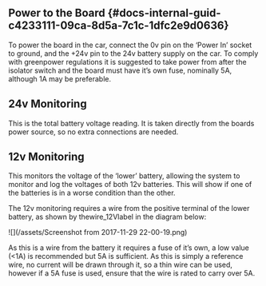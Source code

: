 ## Power to the Board {#docs-internal-guid-c4233111-09ca-8d5a-7c1c-1dfc2e9d0636}

To power the board in the car, connect the 0v pin on the ‘Power In’ socket to ground, and the +24v pin to the 24v battery supply on the car. To comply with greenpower regulations it is suggested to take power from after the isolator switch and the board must have it’s own fuse, nominally 5A, although 1A may be preferable.

## 24v Monitoring

This is the total battery voltage reading. It is taken directly from the boards power source, so no extra connections are needed.

## 12v Monitoring

This monitors the voltage of the ‘lower’ battery, allowing the system to monitor and log the voltages of both 12v batteries. This will show if one of the batteries is in a worse condition than the other.

The 12v monitoring requires a wire from the positive terminal of the lower battery, as shown by thewire\_12Vlabel in the diagram below:

![](/assets/Screenshot from 2017-11-29 22-00-19.png)

As this is a wire from the battery it requires a fuse of it’s own, a low value \(&lt;1A\) is recommended but 5A is sufficient. As this is simply a reference wire, no current will be drawn through it, so a thin wire can be used, however if a 5A fuse is used, ensure that the wire is rated to carry over 5A.

